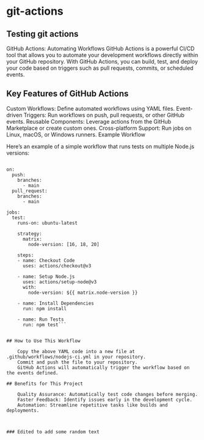 # git-actions
## Testing git actions

GitHub Actions: Automating Workflows
GitHub Actions is a powerful CI/CD tool that allows you to automate your development workflows directly within your GitHub repository. With GitHub Actions, you can build, test, and deploy your code based on triggers such as pull requests, commits, or scheduled events.

## Key Features of GitHub Actions
Custom Workflows: Define automated workflows using YAML files.
Event-driven Triggers: Run workflows on push, pull requests, or other GitHub events.
Reusable Components: Leverage actions from the GitHub Marketplace or create custom ones.
Cross-platform Support: Run jobs on Linux, macOS, or Windows runners.
Example Workflow

Here’s an example of a simple workflow that runs tests on multiple Node.js versions:

```name: Node.js CI

on:
  push:
    branches:
      - main
  pull_request:
    branches:
      - main

jobs:
  test:
    runs-on: ubuntu-latest

    strategy:
      matrix:
        node-version: [16, 18, 20]

    steps:
    - name: Checkout Code
      uses: actions/checkout@v3

    - name: Setup Node.js
      uses: actions/setup-node@v3
      with:
        node-version: ${{ matrix.node-version }}

    - name: Install Dependencies
      run: npm install

    - name: Run Tests
      run: npm test```


## How to Use This Workflow
 
    Copy the above YAML code into a new file at .github/workflows/nodejs-ci.yml in your repository.
    Commit and push the file to your repository.
    GitHub Actions will automatically trigger the workflow based on the events defined.

## Benefits for This Project

    Quality Assurance: Automatically test code changes before merging.
    Faster Feedback: Identify issues early in the development cycle.
    Automation: Streamline repetitive tasks like builds and deployments.



### Edited to add some random text
